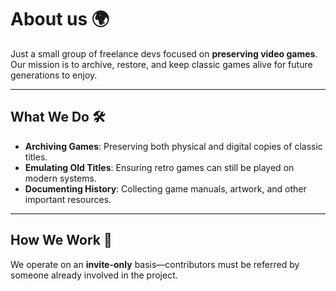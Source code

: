 # About us 🌍

Just a small group of freelance devs focused on **preserving video games**. Our mission is to archive, restore, and keep classic games alive for future generations to enjoy.

---

## What We Do 🛠️

- **Archiving Games**: Preserving both physical and digital copies of classic titles.
- **Emulating Old Titles**: Ensuring retro games can still be played on modern systems.
- **Documenting History**: Collecting game manuals, artwork, and other important resources.

---

## How We Work 👾

We operate on an **invite-only** basis—contributors must be referred by someone already involved in the project.

